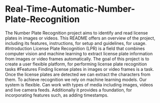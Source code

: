 # Real-Time-Automatic-Number-Plate-Recognition
The Number Plate Recognition project aims to identify and read license plates in images or videos. This README offers an overview of the project, including its features, instructions, for setup and guidelines, for usage.
#Introduction
License Plate Recognition (LPR) is a field that combines computer vision and machine learning to extract license plate information from images or video frames automatically. The goal of this project is to create a user flexible platform, for performing license plate recognition tasks
#Features
Finding license plates in images or video frames is a task. Once the license plates are detected we can extract the characters from them. To achieve recognition we rely on machine learning models. Our system is flexible. Can work with types of media including images, videos and live camera feeds. Additionally it provides a foundation, for incorporating features such, as adding timestamps.
